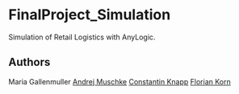 # FinalProject_Simulation
Simulation of Retail Logistics with AnyLogic. 

## Authors
Maria Gallenmuller
[Andrej Muschke](https://github.com/IandrejI?tab=followers)
[Constantin Knapp](https://github.com/CoKn)
[Florian Korn](https://github.com/flo1166)
